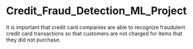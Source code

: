 # Credit_Fraud_Detection_ML_Project
It is important that credit card companies are able to recognize fraudulent credit card transactions so that customers are not charged for items that they did not purchase.
